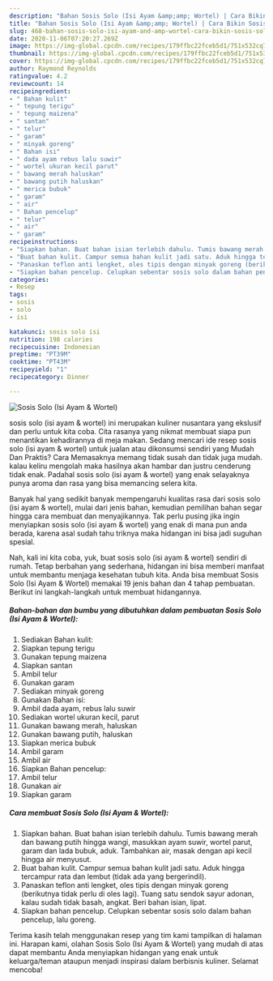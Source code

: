 ```yaml
---
description: "Bahan Sosis Solo (Isi Ayam &amp;amp; Wortel) | Cara Bikin Sosis Solo (Isi Ayam &amp;amp; Wortel) Yang Sedap"
title: "Bahan Sosis Solo (Isi Ayam &amp;amp; Wortel) | Cara Bikin Sosis Solo (Isi Ayam &amp;amp; Wortel) Yang Sedap"
slug: 468-bahan-sosis-solo-isi-ayam-and-amp-wortel-cara-bikin-sosis-solo-isi-ayam-and-amp-wortel-yang-sedap
date: 2020-11-06T07:20:27.269Z
image: https://img-global.cpcdn.com/recipes/179ffbc22fceb5d1/751x532cq70/sosis-solo-isi-ayam-wortel-foto-resep-utama.jpg
thumbnail: https://img-global.cpcdn.com/recipes/179ffbc22fceb5d1/751x532cq70/sosis-solo-isi-ayam-wortel-foto-resep-utama.jpg
cover: https://img-global.cpcdn.com/recipes/179ffbc22fceb5d1/751x532cq70/sosis-solo-isi-ayam-wortel-foto-resep-utama.jpg
author: Raymond Reynolds
ratingvalue: 4.2
reviewcount: 14
recipeingredient:
- " Bahan kulit"
- " tepung terigu"
- " tepung maizena"
- " santan"
- " telur"
- " garam"
- " minyak goreng"
- " Bahan isi"
- " dada ayam rebus lalu suwir"
- " wortel ukuran kecil parut"
- " bawang merah haluskan"
- " bawang putih haluskan"
- " merica bubuk"
- " garam"
- " air"
- " Bahan pencelup"
- " telur"
- " air"
- " garam"
recipeinstructions:
- "Siapkan bahan. Buat bahan isian terlebih dahulu. Tumis bawang merah dan bawang putih hingga wangi, masukkan ayam suwir, wortel parut, garam dan lada bubuk, aduk. Tambahkan air, masak dengan api kecil hingga air menyusut."
- "Buat bahan kulit. Campur semua bahan kulit jadi satu. Aduk hingga tercampur rata dan lembut (tidak ada yang bergerindil)."
- "Panaskan teflon anti lengket, oles tipis dengan minyak goreng (berikutnya tidak perlu di oles lagi). Tuang satu sendok sayur adonan, kalau sudah tidak basah, angkat. Beri bahan isian, lipat."
- "Siapkan bahan pencelup. Celupkan sebentar sosis solo dalam bahan pencelup, lalu goreng."
categories:
- Resep
tags:
- sosis
- solo
- isi

katakunci: sosis solo isi 
nutrition: 198 calories
recipecuisine: Indonesian
preptime: "PT39M"
cooktime: "PT43M"
recipeyield: "1"
recipecategory: Dinner

---
```



![Sosis Solo (Isi Ayam &amp; Wortel)](https://img-global.cpcdn.com/recipes/179ffbc22fceb5d1/751x532cq70/sosis-solo-isi-ayam-wortel-foto-resep-utama.jpg)


sosis solo (isi ayam &amp; wortel) ini merupakan kuliner nusantara yang ekslusif dan perlu untuk kita coba. Cita rasanya yang nikmat membuat siapa pun menantikan kehadirannya di meja makan.
Sedang mencari ide resep sosis solo (isi ayam &amp; wortel) untuk jualan atau dikonsumsi sendiri yang Mudah Dan Praktis? Cara Memasaknya memang tidak susah dan tidak juga mudah. kalau keliru mengolah maka hasilnya akan hambar dan justru cenderung tidak enak. Padahal sosis solo (isi ayam &amp; wortel) yang enak selayaknya punya aroma dan rasa yang bisa memancing selera kita.



Banyak hal yang sedikit banyak mempengaruhi kualitas rasa dari sosis solo (isi ayam &amp; wortel), mulai dari jenis bahan, kemudian pemilihan bahan segar hingga cara membuat dan menyajikannya. Tak perlu pusing jika ingin menyiapkan sosis solo (isi ayam &amp; wortel) yang enak di mana pun anda berada, karena asal sudah tahu triknya maka hidangan ini bisa jadi suguhan spesial.


Nah, kali ini kita coba, yuk, buat sosis solo (isi ayam &amp; wortel) sendiri di rumah. Tetap berbahan yang sederhana, hidangan ini bisa memberi manfaat untuk membantu menjaga kesehatan tubuh kita. Anda bisa membuat Sosis Solo (Isi Ayam &amp; Wortel) memakai 19 jenis bahan dan 4 tahap pembuatan. Berikut ini langkah-langkah untuk membuat hidangannya.

<!--inarticleads1-->

##### Bahan-bahan dan bumbu yang dibutuhkan dalam pembuatan Sosis Solo (Isi Ayam &amp; Wortel):

1. Sediakan  Bahan kulit:
1. Siapkan  tepung terigu
1. Gunakan  tepung maizena
1. Siapkan  santan
1. Ambil  telur
1. Gunakan  garam
1. Sediakan  minyak goreng
1. Gunakan  Bahan isi:
1. Ambil  dada ayam, rebus lalu suwir
1. Sediakan  wortel ukuran kecil, parut
1. Gunakan  bawang merah, haluskan
1. Gunakan  bawang putih, haluskan
1. Siapkan  merica bubuk
1. Ambil  garam
1. Ambil  air
1. Siapkan  Bahan pencelup:
1. Ambil  telur
1. Gunakan  air
1. Siapkan  garam




<!--inarticleads2-->

##### Cara membuat Sosis Solo (Isi Ayam &amp; Wortel):

1. Siapkan bahan. Buat bahan isian terlebih dahulu. Tumis bawang merah dan bawang putih hingga wangi, masukkan ayam suwir, wortel parut, garam dan lada bubuk, aduk. Tambahkan air, masak dengan api kecil hingga air menyusut.
1. Buat bahan kulit. Campur semua bahan kulit jadi satu. Aduk hingga tercampur rata dan lembut (tidak ada yang bergerindil).
1. Panaskan teflon anti lengket, oles tipis dengan minyak goreng (berikutnya tidak perlu di oles lagi). Tuang satu sendok sayur adonan, kalau sudah tidak basah, angkat. Beri bahan isian, lipat.
1. Siapkan bahan pencelup. Celupkan sebentar sosis solo dalam bahan pencelup, lalu goreng.




Terima kasih telah menggunakan resep yang tim kami tampilkan di halaman ini. Harapan kami, olahan Sosis Solo (Isi Ayam &amp; Wortel) yang mudah di atas dapat membantu Anda menyiapkan hidangan yang enak untuk keluarga/teman ataupun menjadi inspirasi dalam berbisnis kuliner. Selamat mencoba!
